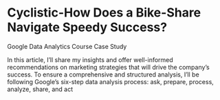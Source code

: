 # Cyclistic-How Does a Bike-Share Navigate Speedy Success?
Google Data Analytics Course Case Study

In this article, I’ll share my insights and offer well-informed recommendations on marketing strategies that
will drive the company’s success. To ensure a comprehensive and structured analysis, I’ll be following
Google’s six-step data analysis process: ask, prepare, process, analyze, share, and act
